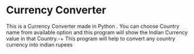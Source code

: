 # Currency Converter
This is a Currency Converter made in Python . You can choose Country name from available option and this program will show the Indian Currency value in that Country.-+
This program will help to convert any country currency into indian rupees
